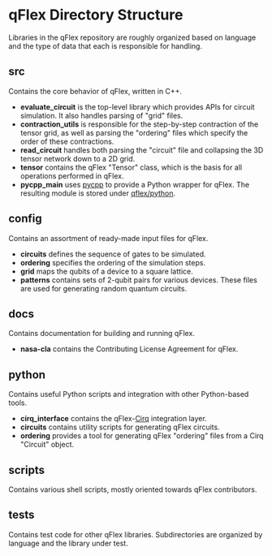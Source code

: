 # qFlex Directory Structure

Libraries in the qFlex repository are roughly organized based on language and
the type of data that each is responsible for handling.

## src

Contains the core behavior of qFlex, written in C++.

- **evaluate_circuit** is the top-level library which provides APIs for circuit
  simulation. It also handles parsing of "grid" files.
- **contraction_utils** is responsible for the step-by-step contraction of the
  tensor grid, as well as parsing the "ordering" files which specify the order
  of these contractions.
- **read_circuit** handles both parsing the "circuit" file and collapsing the
  3D tensor network down to a 2D grid.
- **tensor** contains the qFlex "Tensor" class, which is the basis for all
  operations performed in qFlex.
- **pycpp_main** uses [pycpp](https://github.com/ngnrsaa/pycpp) to
  provide a Python wrapper for qFlex. The resulting module is stored under
  [qflex/python](/python).

## config

Contains an assortment of ready-made input files for qFlex.

- **circuits** defines the sequence of gates to be simulated.
- **ordering** specifies the ordering of the simulation steps.
- **grid** maps the qubits of a device to a square lattice.
- **patterns** contains sets of 2-qubit pairs for various devices. These
  files are used for generating random quantum circuits.

## docs

Contains documentation for building and running qFlex.

- **nasa-cla** contains the Contributing License Agreement for qFlex.

## python

Contains useful Python scripts and integration with other Python-based tools.

- **cirq_interface** contains the qFlex-[Cirq](https://github.com/quantumlib/cirq)
  integration layer.
- **circuits** contains utility scripts for generating qFlex circuits.
- **ordering** provides a tool for generating qFlex "ordering" files from a Cirq
  "Circuit" object.

## scripts

Contains various shell scripts, mostly oriented towards qFlex contributors.

## tests

Contains test code for other qFlex libraries. Subdirectories are organized by
language and the library under test.
